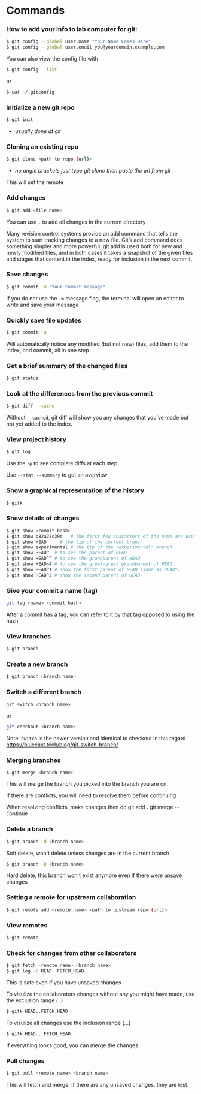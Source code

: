 # Commands

### How to add your info to lab computer for git:
```bash
$ git config --global user.name "Your Name Comes Here"
$ git config --global user.email you@yourdomain.example.com
```

You can also view the config file with
```bash
$ git config --list
```

or

```bash
$ cat ~/.gitconfig
```

### Initialize a new git repo
```bash
$ git init
```
- *usually done at git*

### Cloning an existing repo
```bash
$ git clone <path to repo (url)>
```
- *no angle brackets just type git clone then paste the url from git*

This will set the remote

### Add changes
```bash
$ git add <file name>
```
You can use `.` to add all changes in the current directory

Many revision control systems provide an add command that tells the system to start tracking changes to a new file. Git’s add command does something simpler and more powerful: git add is used both for new and newly modified files, and in both cases it takes a snapshot of the given files and stages that content in the index, ready for inclusion in the next commit.

### Save changes
```bash
$ git commit -m "Your commit message"
```

If you do not use the `-m` message flag, the terminal will open an editor to write and save your message

### Quickly save file updates
```bash
$ git commit -a
```

Will automatically notice any modified (but not new) files, add them to the index, and commit, all in one step

### Get a brief summary of the changed files
```bash
$ git status
```

### Look at the differences from the previous commit
```bash
$ git diff --cache
```

Without `--cached`, git diff will show you any changes that you’ve made but not yet added to the index.

### View project history
```bash
$ git log
```

Use the `-p` to see complete diffs at each step

Use `--stat --summary` to get an overview

### Show a graphical representation of the history
```bash
$ gitk
```

### Show details of changes
```bash
$ git show <commit hash>
$ git show c82a22c39c	# the first few characters of the name are usually enough
$ git show HEAD		# the tip of the current branch
$ git show experimental	# the tip of the "experimental" branch
$ git show HEAD^  # to see the parent of HEAD
$ git show HEAD^^ # to see the grandparent of HEAD
$ git show HEAD~4 # to see the great-great grandparent of HEAD
$ git show HEAD^1 # show the first parent of HEAD (same as HEAD^)
$ git show HEAD^2 # show the second parent of HEAD
```

### Give your commit a name (tag)
```bash
git tag <name> <commit hash>
```

After a commit has a tag, you can refer to it by that tag opposed to using the hash

### View branches
```bash
$ git branch
```

### Create a new branch
```bash
$ git branch <branch name>
```

### Switch a different branch
```bash
git switch <branch name>
```

or

```bash
git checkout <branch name>
```

Note: `switch` is the newer version and identical to checkout in this regard
https://bluecast.tech/blog/git-switch-branch/

### Merging branches
```bash
$ git merge <branch name>
```

This will merge the branch you picked into the branch you are on.

If there are conflicts, you will need to resolve them before continuing

When resolving conflicts, make changes then do git add **.** 
git merge --continue

### Delete a branch
```bash
$ git branch -d <branch name>
```
Soft delete, won't delete unless changes are in the current branch

```bash
$ git branch -D <branch name>
```
Hard delete, this branch won't exist anymore even if there were unsave changes

### Setting a remote for upstream collaboration
```bash
$ git remote add <remote name> <path to upstream repo (url)>
```

### View remotes
```bash
$ git remote
```

### Check for changes from other collaborators
```bash
$ git fetch <remote name> <branch name>
$ git log -p HEAD..FETCH_HEAD
```

This is safe even if you have unsaved changes

To visulize the collaborators changes without any you might have made, use the exclusion range (..)
```bash
$ gitk HEAD..FETCH_HEAD
```

To visulize all changes use the inclusion range (...)
```bash
$ gitk HEAD...FETCH_HEAD
```

If everything looks good, you can merge the changes

### Pull changes
```bash
$ git pull <remote name> <branch name>
```

This will fetch and merge. If there are any unsaved changes, they are lost.
